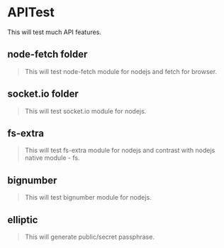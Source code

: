 # APITest

This will test much API features.

## node-fetch folder

> This will test node-fetch module for nodejs and fetch for browser.

## socket.io folder

> This will test socket.io module for nodejs.

## fs-extra

> This will test fs-extra module for nodejs and contrast with nodejs native module - fs.

## bignumber

> This will test bignumber module for nodejs.

## elliptic

> This will generate public/secret passphrase.
